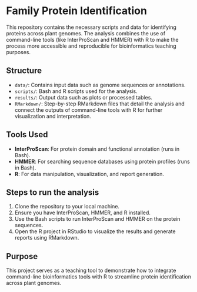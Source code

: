 # Family Protein Identification

This repository contains the necessary scripts and data for identifying proteins across plant genomes. The analysis combines the use of command-line tools (like InterProScan and HMMER) with R to make the process more accessible and reproducible for bioinformatics teaching purposes.

## Structure
- `data/`: Contains input data such as genome sequences or annotations.
- `scripts/`: Bash and R scripts used for the analysis.
- `results/`: Output data such as plots or processed tables.
- `RMarkdown/`: Step-by-step RMarkdown files that detail the analysis and connect the outputs of command-line tools with R for further visualization and interpretation.

## Tools Used
- **InterProScan**: For protein domain and functional annotation (runs in Bash).
- **HMMER**: For searching sequence databases using protein profiles (runs in Bash).
- **R**: For data manipulation, visualization, and report generation.

## Steps to run the analysis
1. Clone the repository to your local machine.
2. Ensure you have InterProScan, HMMER, and R installed.
3. Use the Bash scripts to run InterProScan and HMMER on the protein sequences.
4. Open the R project in RStudio to visualize the results and generate reports using RMarkdown.

## Purpose
This project serves as a teaching tool to demonstrate how to integrate command-line bioinformatics tools with R to streamline protein identification across plant genomes.
